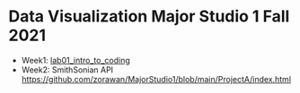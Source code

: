 # Data Visualization Major Studio 1 Fall 2021
* Week1: [lab01_intro_to_coding](https://github.com/zorawan/MajorStudio1/tree/main/lab01_intro_to_coding)
* Week2: SmithSonian API
https://github.com/zorawan/MajorStudio1/blob/main/ProjectA/index.html

